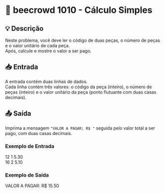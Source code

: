 # 📝 beecrowd 1010 - Cálculo Simples

## 💡 Descrição

Neste problema, você deve ler o código de duas peças, o número de peças e o valor unitário de cada peça.  
Após, calcule e mostre o valor a ser pago.

## 📥 Entrada

A entrada contém duas linhas de dados.  
Cada linha contém três valores: o código da peça (inteiro), o número de peças (inteiro) e o valor unitário da peça (ponto flutuante com duas casas decimais).

## 📤 Saída

Imprima a mensagem `"VALOR A PAGAR: R$ "` seguida pelo valor total a ser pago, com duas casas decimais.

### Exemplo de Entrada
12 1 5.30  
16 2 5.10  

### Exemplo de Saída
VALOR A PAGAR: R$ 15.50
